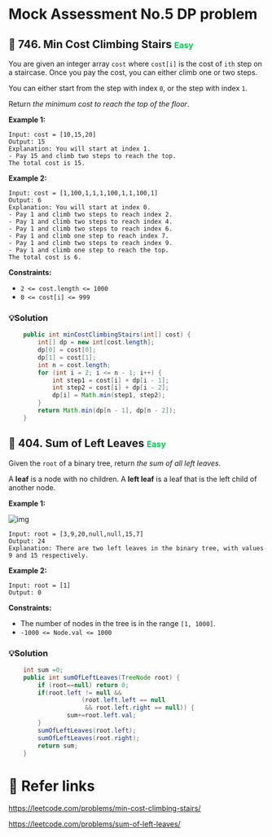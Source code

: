 # Mock Assessment No.5 DP problem

## 💚 746. Min Cost Climbing Stairs <font size="3" color="#02C850">Easy</font>

You are given an integer array `cost` where `cost[i]` is the cost of `ith` step on a staircase. Once you pay the cost, you can either climb one or two steps.

You can either start from the step with index `0`, or the step with index `1`.

Return *the minimum cost to reach the top of the floor*.

**Example 1:**

```
Input: cost = [10,15,20]
Output: 15
Explanation: You will start at index 1.
- Pay 15 and climb two steps to reach the top.
The total cost is 15.
```

**Example 2:**

```
Input: cost = [1,100,1,1,1,100,1,1,100,1]
Output: 6
Explanation: You will start at index 0.
- Pay 1 and climb two steps to reach index 2.
- Pay 1 and climb two steps to reach index 4.
- Pay 1 and climb two steps to reach index 6.
- Pay 1 and climb one step to reach index 7.
- Pay 1 and climb two steps to reach index 9.
- Pay 1 and climb one step to reach the top.
The total cost is 6. 
```

**Constraints:**

- `2 <= cost.length <= 1000`
- `0 <= cost[i] <= 999`

### 💡Solution

```java
    public int minCostClimbingStairs(int[] cost) {
        int[] dp = new int[cost.length];
        dp[0] = cost[0];
        dp[1] = cost[1];
        int n = cost.length;
        for (int i = 2; i <= n - 1; i++) {
            int step1 = cost[i] + dp[i - 1];
            int step2 = cost[i] + dp[i - 2];
            dp[i] = Math.min(step1, step2);
        }
        return Math.min(dp[n - 1], dp[n - 2]);
    }
```

## 💚 404. Sum of Left Leaves <font size="3" color="#02C850">Easy</font>

Given the `root` of a binary tree, return *the sum of all left leaves.*

A **leaf** is a node with no children. A **left leaf** is a leaf that is the left child of another node.

**Example 1:**

![img](https://assets.leetcode.com/uploads/2021/04/08/leftsum-tree.jpg)

```
Input: root = [3,9,20,null,null,15,7]
Output: 24
Explanation: There are two left leaves in the binary tree, with values 9 and 15 respectively.
```

**Example 2:**

```
Input: root = [1]
Output: 0 
```

**Constraints:**

- The number of nodes in the tree is in the range `[1, 1000]`.
- `-1000 <= Node.val <= 1000`

### 💡Solution

```java
    int sum =0;
    public int sumOfLeftLeaves(TreeNode root) {
        if (root==null) return 0;
        if(root.left != null &&
                    (root.left.left == null 
                     && root.left.right == null)) {
                sum+=root.left.val;
        }
        sumOfLeftLeaves(root.left);
        sumOfLeftLeaves(root.right);
        return sum;
    }
```

# 🔗 Refer links

https://leetcode.com/problems/min-cost-climbing-stairs/

https://leetcode.com/problems/sum-of-left-leaves/